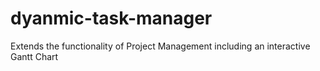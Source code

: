 # dyanmic-task-manager
Extends the functionality of Project Management including an interactive Gantt Chart
